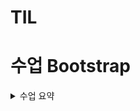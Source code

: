 # TIL

# 수업 Bootstrap
<details>
  <summary> 수업 요약 </summary>


## Bootstrap
- CSS 프론트엔드 프레임워크(툴킷)

- 미리 만들어진 다양한 디자인 요소들을 제공하여 웹 사이트를 빠르고 쉽게 개발할 수 있도록 함

- 버전 확인 조심 색깔 다름

![image](https://github.com/user-attachments/assets/490b376c-6465-443d-be04-c0a0ad07fbee)

- CDN : Content Delivery Network    
  지리적 제약 없이 빠르고 안전하게 콘텐츠를 전송할 수 있는 전송 기술    
  서버와 사용자 사이의 물리적인 거리를 줄여서 콘텐츠 로딩 소요 시간을 최소화    
  지리적으로 가까운 cdn 서버에 콘텐츠를 저장해서 사용자에게 전달    

- bootsrtap.min.css - minified? 압축된 형태 실제로 12k줄을 6줄로 압축

### Bootstrap 사용 가이드
```
<p class="mt-5">Hello, world!</p>
```
mt-5 {property}{sides}-{size}

property - m, p (마진 패딩)     
sides - t b s e y x blank   
        top bottom left right topbottom leftright 4sides    
size - 0 1 2 3 4 5 auto     
       0 0.25 0.5 1 1.5 3  rem 단위 (루트요소(16px)에 상대적인 단위)    
       0 4 8 16 24 48 px단위

즉 특정 규칙이 있는 클래스 이름으로     
 스타일 및 레이아웃이 미리 작성되어있음

## Reset CSS
모든 HTML 요소 스타일을 일관된 기준으로 재설정하는 간결하고 압축된 규칙 세트    
일관성있게 HTML Element Table Lis 등의 요소들에 일관성 있게 스타일 적용 시키는 기본 단계    

- 사용 배경
    - 모든 브라우저는 각자의 user agent stylesheet을 가지고 있음
    - 이게 브라우저마다 다름
    - 모든 브라우저에서 동일하게 보이게 만들어야하는 개발자에겐 매우 골치 아픈 일
    - 모두 같은 스타일로 맞추고 스타일 개발을 시작하자자

- Normalize CSS
    - Reset CSS 방법 중 대표적인 방법
    - 웹 표준 기준으로 브라우저 중 하나가 불일치 한다면 차이가 있는 브라우저를 수정하는 방법
    - (IE가 말썽이라 여기에 맞추는 느낌)


## Bootsrap 활용

**항상 조심할 건 cdn 링크, 스크립트 필수**
### Typography: 제목, 본문 텍스트, 목록 등

https://getbootstrap.com/docs/5.3/content/typography/       
공식문서 예제들 해봐        
display headings, inline text elements, lists       

### bootstrap color system 

https://getbootstrap.com/docs/5.3/utilities/colors/     
text, border, background 등 다양한 요소에 사용하는 색상 키워드

### Component 
- 부트스트랩에서 제공하는 UI관련 요소
- 버튼, 네비게이션 바, 카드, 폼, 드롭다운 등



- Alerts
https://getbootstrap.com/docs/5.3/components/alerts/
- Badges
https://getbootstrap.com/docs/5.3/components/badge/
- Buttons
https://getbootstrap.com/docs/5.3/components/buttons/
- Cards
https://getbootstrap.com/docs/5.3/components/card/      
아주 많이 사용하게 될 것    
자주 사용하는 형태  
- Navbar
https://getbootstrap.com/docs/5.3/components/navbar/    
이것도 중요     
JS으로 동작 구현 있음   

- Carousel
https://getbootstrap.com/docs/5.3/components/carousel/      
회전목마. 누르면 옆에 넘어가는 그거

- Modal
https://getbootstrap.com/docs/5.3/components/modal/

**모달 캐로젤은 data-bs-target과 modal의 id 값이 같은지 꼭 확인**   
**모달의 본문은 굳이 버튼과 함께 위치하지 않아도 되니까 코드 최하단에 몰아놓는다** 

일관된 디자인을 제공해 웹사이트 구성 요소를 구축하는데 유용하게 활용

## Semantic Web
- 웹 데이터를 의미론적으로 구조화된 형태로 표현하는 방식
- 요소가 가진 목적과 역할은 무엇일까?
- 대표적인
    - header
    - nav
    - main
    - article
    - section
    - aside
    - footer

- CSS 방법론 : CSS를 효율적이고 유지 보수가 용이하게 작성하기 위한 일련의 가이드라인

- OOCSS : Object Oriented CSS, 객체 지향적 접근법
    - 구조와 스킨을 분리
        - blue-button x, button{구조} button-blue{색}  
    - 컨테이너와 콘텐츠를 분리
        - 객체에 직접 적용하는 대신 객체를 둘러싸는 컨테이너에 스타일을 적용
        - 스타일을 정의할 떄 위치에 의존적인 스타일 x
        - 콘텐츠를 다른 컨테이너로 이동 or 재배치시 스타일 꺠지는 걸 방지


## 참고
- cdn 없이 로컬에서 받아서 해도 된다
https://getbootstrap.com/docs/5.3/getting-started/download/         
bootstrap.css와 bootstrap.bundle.js만 선택      
css 파일은 head 태그에 link로 가져와서 사용        
js 파일은 body 태그에 scpript로 가져와서 사용     

- 검색엔진 최적화(SEO)
- 웹 접근성(Web Accessibility)

  
</details>

